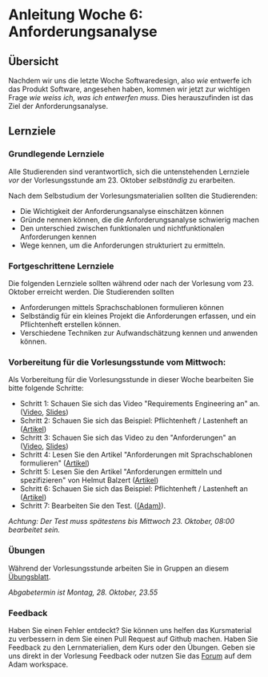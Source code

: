 # Anleitung Woche 6: Anforderungsanalyse

## Übersicht

Nachdem wir uns die letzte Woche Softwaredesign, also *wie* entwerfe ich das Produkt Software, angesehen haben, kommen wir jetzt zur 
wichtigen Frage *wie weiss ich, was ich entwerfen muss*. Dies herauszufinden ist das Ziel der Anforderungsanalyse.

## Lernziele

### Grundlegende Lernziele

Alle Studierenden sind verantwortlich, sich die untenstehenden Lernziele *vor* der Vorlesungsstunde am 23. Oktober *selbständig* zu erarbeiten.

Nach dem Selbstudium der Vorlesungsmaterialien sollten die Studierenden:
- Die Wichtigkeit der Anforderungsanalyse einschätzen können
- Gründe nennen können, die die Anforderungsanalyse schwierig machen
- Den unterschied zwischen funktionalen und nichtfunktionalen Anforderungen kennen
- Wege kennen, um die Anforderungen strukturiert zu ermitteln. 
 
### Fortgeschrittene Lernziele 

Die folgenden Lernziele sollten während oder nach der Vorlesung vom 23. Oktober erreicht werden. Die Studierenden sollten
- Anforderungen mittels Sprachschablonen formulieren können
- Selbständig für ein kleines Projekt die Anforderungen erfassen, und ein Pflichtenheft erstellen können. 
- Verschiedene Techniken zur Aufwandschätzung kennen und anwenden können.


### Vorbereitung für die Vorlesungsstunde vom Mittwoch:

Als Vorbereitung für die Vorlesungsstunde in dieser Woche bearbeiten Sie bitte folgende Schritte:

* Schritt 1: Schauen Sie sich das Video "Requirements Engineering an" an.  ([Video](https://tube.switch.ch/videos/e9a8b379), [Slides](./slides/requirements-engineering.html))
* Schritt 2: Schauen Sie sich das Beispiel: Pflichtenheft / Lastenheft an ([Artikel](./articles/pflichtenheft1.html))
* Schritt 3: Schauen Sie sich das Video zu den "Anforderungen" an ([Video](https://tube.switch.ch/videos/76899f60), [Slides](./slides/requirements.html))
* Schritt 4: Lesen Sie den Artikel "Anforderungen mit Sprachschablonen formulieren" ([Artikel](./articles/language-templates.html))
* Schritt 5: Lesen Sie den Artikel "Anforderungen ermitteln und spezifizieren" von Helmut Balzert ([Artikel](https://adam.unibas.ch/goto_adam_file_840448_download.html))
 * Schritt 6: Schauen Sie sich das Beispiel: Pflichtenheft / Lastenheft an ([Artikel](./articles/pflichtenheft2.html))
* Schritt 7: Bearbeiten Sie den Test. ([(Adam)](https://adam.unibas.ch/goto_adam_tst_871381.html)). 

*Achtung: Der Test muss spätestens bis Mittwoch 23. Oktober, 08:00 bearbeitet sein.*
  

### Übungen
Während der Vorlesungsstunde arbeiten Sie in Gruppen an diesem [Übungsblatt](../project/week6/exercises.html). 

*Abgabetermin ist Montag, 28. Oktober, 23.55*

### Feedback

Haben Sie einen Fehler entdeckt? Sie können uns helfen das Kursmaterial zu verbessern in dem Sie einen Pull Request auf Github machen. 
Haben Sie Feedback zu den Lernmaterialien, dem Kurs oder den Übungen. Geben sie uns direkt in der Vorlesung Feedback oder nutzen Sie das [Forum](https://adam.unibas.ch/goto_adam_frm_840439.html) auf dem Adam workspace.
